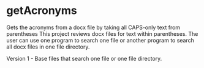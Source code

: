 # getAcronyms
Gets the acronyms from a docx file by taking all CAPS-only text from parentheses
This project reviews docx files for text within parentheses.
The user can use one program to search one file or another program to search all docx files in one file directory.

Version 1 - Base files that search one file or one file directory.
